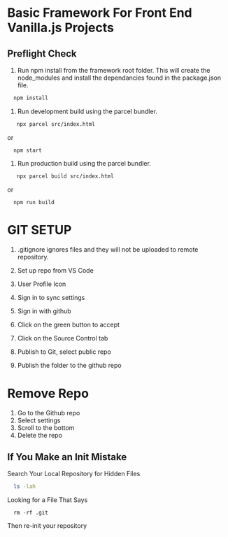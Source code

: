 # Basic Framework For Front End Vanilla.js Projects

## Preflight Check
1. Run npm install from the framework root folder. This will create the node_modules and install the dependancies found in the package.json file.
```bash
  npm install
```

1. Run development build using the parcel bundler.
```bash
   npx parcel src/index.html
```
or
```
  npm start
```

1. Run production build using the parcel bundler.
```bash
   npx parcel build src/index.html
```
or
```
  npm run build
```

# GIT SETUP
1. .gitignore ignores files and they will not be uploaded to remote repository.

1. Set up repo from VS Code
1. User Profile Icon
1. Sign in to sync settings
1. Sign in with github
1. Click on the green button to accept
1. Click on the Source Control tab
1. Publish to Git, select public repo
1. Publish the folder to the github repo

# Remove Repo
1. Go to the Github repo
1. Select settings
1. Scroll to the bottom
1. Delete the repo

## If You Make an Init Mistake
Search Your Local Repository for Hidden Files
```bash
  ls -lah
```

Looking for a File That Says
```
  rm -rf .git
```

Then re-init your repository